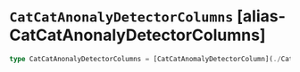 # `CatCatAnonalyDetectorColumns` [alias-CatCatAnonalyDetectorColumns]
```typescript
type CatCatAnonalyDetectorColumns = [CatCatAnomalyDetectorColumn](./CatCatAnomalyDetectorColumn.md) | [CatCatAnomalyDetectorColumn](./CatCatAnomalyDetectorColumn.md)[];
```
